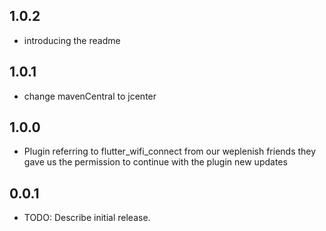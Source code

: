 

## 1.0.2
* introducing the readme
## 1.0.1
* change mavenCentral to jcenter
## 1.0.0
* Plugin referring to flutter_wifi_connect from our weplenish friends they gave us the permission to continue with the plugin new updates


## 0.0.1

* TODO: Describe initial release.
